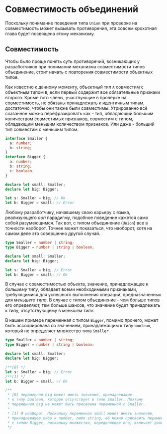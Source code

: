 # Совместимость объединений

Поскольку понимание поведения типа `Union` при проверке на совместимость может вызывать противоречия, эта совсем крохотная глава будет посвящена этому механизму.

## Совместимость

Чтобы было проще понять суть противоречий, возникающих у разработчиков при понимании механизма совместимости типов объединение, стоит начать с повторения совместимости объектных типов.

Как известно к данному моменту, объектный тип `A` совместим с объектным типом `B`, если первый содержит все обязательные признаки второго. Кроме того члены, участвующие в проверке на совместимость, не обязаны принадлежать к идентичным типам, достаточно, чтобы они также были совместимы. Утрированно всё сказанное можно перефразировать как - тип, обладающий большим количеством совместимых признаков, совместим с типом, обладающим меньшим количеством признаков. Или даже - больший тип совместим с меньшим типом.

```ts
interface Smaller {
  a: number;
  b: string;
}
interface Bigger {
  a: number;
  b: string;
  c: boolean;
}

declare let small: Smaller;
declare let big: Bigger;

let s: Smaller = big; // Ok
let b: Bigger = small; // Error
```

Любому разработчику, начавшему свою карьеру с языка, реализующего _ооп_ парадигму, подобное поведение кажется само собой разумеющимся. Так вот, с типом объединение (`Union`) все в точности наоборот. Точнее может показаться, что наоборот, хотя на самом деле это совершенно другой случай.

```ts
type Smaller = number | string;
type Bigger = number | string | boolean;

declare let small: Smaller;
declare let big: Bigger;

let s: Smaller = big; // Error
let b: Bigger = small; // Ok
```

В случае с совместимостью объекта, значение, принадлежащее к _большему типу_, обладает всеми необходимыми признаками, требующимися для успешного выполнения операций, предназначенных для _меньшего типа_. В случае с типом объединение - чем больше типов его определяют, тем больше шансов, что значение будет принадлежать к типу, отсутствующему в _меньшем типе_.

В нашем примере переменная с типом `Bigger`, помимо прочего, может быть ассоциирована со значением, принадлежащим к типу `boolean`, который не определяет множество типа `Smaller`.

```ts
type Smaller = number | string;
type Bigger = number | string | boolean;

declare let small: Smaller;
declare let big: Bigger;

/**[0] */
let s: Smaller = big; // Error
/**[1] */
let b: Bigger = small; // Ok

/**
 * [0] переменная big может иметь значение, принадлежащие
 * к типу boolean, которое отсутствует в типе Smaller. Поэтому
 * переменная big не может быть присвоена переменной с Smaller.
 *
 * [1] И наоборот. Поскольку переменная small может иметь значение,
 * принадлежащее либо к number, либо string, её можно присвоить переменной
 * с типом Bigger, поскольку множество, определяющее его, включает данные типы.
 */
```

